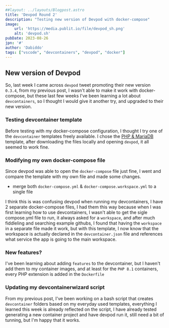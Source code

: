 ```yaml
---
##layout: ../layouts/Blogpost.astro
title: 'Devpod Round 2'
description: "Testing new version of Devpod with docker-compose"
image:
    url: 'https://media.publit.io/file/devpod_sh.png' 
    alt: 'devpod.sh'
pubDate: 2023-08-26
jpn: '#'
author: 'Dabiddo'
tags: ["vscode", "devcontainers", "devpod", "docker"]
---
```


## New version of Devpod
So, last week I came across `devpod` tweet promoting their new version `0.3.4`, from my previous post, I wasn't able to make it work with docker-compose, but these last few weeks I've been learning a lot about `devcontainers`, so I thought I would give it another try, and upgraded to their new version.

### Testing devcontainer template
Before testing with my docker-compose configuration, I thought I try one of the `devcontainer` templates freely available.
I chose the [PHP & MariaDB](https://github.com/devcontainers/templates/tree/main/src/php-mariadb) template, after downloading the files locally and opening `devpod`, it all seemed to work fine.

### Modifying my own docker-compose file
Since devpod was able to open the `docker-compose` file just fine, I went and compare the template with my own file and made some changes.
* merge both `docker-compose.yml` & `docker-compose.workspace.yml` to a single file

I think this is was confusing devpod when running my devcontainers, I have 2 separate docker-compose files, I had them this way because when I was first learning how to use devcontainers, I wasn't able to get the sigle compose.yml file to run, it always asked for a `workspace`, and after much fiddleling and searching example githubs, I found that having the `workspace` in a separate file made it work, but with this template, I now know that the workspace is actually declared in the `devcontainer.json` file and references what service the app is going to the main workspace.

### New features?
I've been learning about adding `features` to the devcontainer, but I haven't add them to my container images, and at least for the `PHP 8.1` containers, every PHP extension is added in the `Dockerfile`

### Updating my devcontainerwizard script
From my previous post, I've been working on a bash script that creates `devcontainer` folders based on my everyday used templates, everything I learned this week is already reflected on the script, I have already tested generating a new container project and have devpod run it, still need a bit of tunning, but I'm happy that it works.